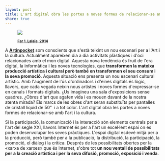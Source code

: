 ```yaml
---
layout: post
title: L'art digital obra les portes a noves formes de relacionar-se amb l'art i la cultura
share: true
---
```


<figure class="text-center">
	<img src="http://www.inpocketart.com/wp-content/uploads/2014/07/far1-Lalaia-2014-watermark.jpg"> 
	<figcaption> 
		<p><small><strong><a href="http://www.inpocketart.com/product/far-1-lalaia-2014/">Far 1. Lalaia, 2014</a></strong></small></p>
	</figcaption> 
</figure>

A **[Artinpocket](http://www.artinpocket.cat/)** som conscients que s'està teixint un nou escenari per a l'Art i la cultura. Actualment apareixen dia a dia activitats plàstiques i d'oci relacionades amb el mon digital. Aquesta nova tendència és fruit de l'era digital, la informàtica i les noves tecnologies, que **transformen la mateixa producció artística i cultural però també en transformen el seu consum i la seva promoció**. Aquesta situació ens presenta un nou escenari cultural artístic. Amb l'augment de l'ús  d'ordinadors i d'eines digitals és lògic, llavors, que cada vegada neixin nous artistes i noves formes d'expressar-se en canals i formats digitals. ¿Us imagineu una sala d'exposicions sense quadres. ¿Obres d'art que agafen vida i es mouen davant de la nostra atenta mirada? Els marcs de les obres d'art seran substituïts per pantalles de cristall líquid de 50”  i a tot color. L'art digital obra les portes a noves formes de relacionar-se amb l'art i la cultura. 

Si la participació, la comunicació i la interacció són elements centrals per a l'art del segle XXI, llavors Internet és per a l'art un excel·lent espai on es poden desenvolupar les seves pràctiques. L'espai digital  esdevé mitjà per a la producció, però també per a la publicació, la distribució, la participació, la promoció, el diàleg i la crítica. Després de les possibilitats obertes per la «xarxa de xarxes» que és Internet, s'obre tot **un nou ventall de possibilitats per a la creació artística i per la seva difusió, promoció, exposició i venda**. 